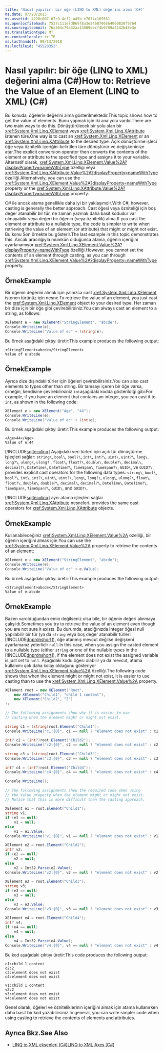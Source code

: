 ```yaml
---
title: 'Nasıl yapılır: bir öğe (LINQ to XML) değerini alma (C#)'
ms.date: 07/20/2015
ms.assetid: 4228c007-07c9-4cf2-a45b-e7074c109581
ms.openlocfilehash: 7537c111e7d869f8a3e2458706864960820f9764
ms.sourcegitcommit: 76a304c79a32aa13889ebcf4b9789a4542b48e3e
ms.translationtype: MT
ms.contentlocale: tr-TR
ms.lasthandoff: 09/13/2018
ms.locfileid: "45520353"
---
```

# <a name="how-to-retrieve-the-value-of-an-element-linq-to-xml-c"></a><span data-ttu-id="3d56c-102">Nasıl yapılır: bir öğe (LINQ to XML) değerini alma (C#)</span><span class="sxs-lookup"><span data-stu-id="3d56c-102">How to: Retrieve the Value of an Element (LINQ to XML) (C#)</span></span>
<span data-ttu-id="3d56c-103">Bu konuda, öğelerin değerini alma gösterilmektedir.</span><span class="sxs-lookup"><span data-stu-id="3d56c-103">This topic shows how to get the value of elements.</span></span> <span data-ttu-id="3d56c-104">Bunu yapmak için iki ana yolu vardır.</span><span class="sxs-lookup"><span data-stu-id="3d56c-104">There are two main ways to do this.</span></span> <span data-ttu-id="3d56c-105">Dönüştürülecek bir yolu olan bir <xref:System.Xml.Linq.XElement> veya <xref:System.Xml.Linq.XAttribute> istenen türe.</span><span class="sxs-lookup"><span data-stu-id="3d56c-105">One way is to cast an <xref:System.Xml.Linq.XElement> or an <xref:System.Xml.Linq.XAttribute> to the desired type.</span></span> <span data-ttu-id="3d56c-106">Açık dönüştürme işleci öğe veya öznitelik içeriğini belirtilen türe dönüştürür ve değişkeninize atar.</span><span class="sxs-lookup"><span data-stu-id="3d56c-106">The explicit conversion operator then converts the contents of the element or attribute to the specified type and assigns it to your variable.</span></span> <span data-ttu-id="3d56c-107">Alternatif olarak, <xref:System.Xml.Linq.XElement.Value%2A?displayProperty=nameWithType> özelliği veya <xref:System.Xml.Linq.XAttribute.Value%2A?displayProperty=nameWithType> özelliği.</span><span class="sxs-lookup"><span data-stu-id="3d56c-107">Alternatively, you can use the <xref:System.Xml.Linq.XElement.Value%2A?displayProperty=nameWithType> property or the <xref:System.Xml.Linq.XAttribute.Value%2A?displayProperty=nameWithType> property.</span></span>  
  
 <span data-ttu-id="3d56c-108">C# ile ancak atama genellikle daha iyi bir yaklaşımdır.</span><span class="sxs-lookup"><span data-stu-id="3d56c-108">With C#, however, casting is generally the better approach.</span></span> <span data-ttu-id="3d56c-109">Cast öğesi veya özniteliği için boş değer atanabilir bir tür, ne zaman yazmak daha basit kodudur var olmayabilir veya değeri bir öğenin (veya öznitelik) alma.</span><span class="sxs-lookup"><span data-stu-id="3d56c-109">If you cast the element or attribute to a nullable type, the code is simpler to write when retrieving the value of an element (or attribute) that might or might not exist.</span></span> <span data-ttu-id="3d56c-110">Bu konu Son örnekte bu gösterir.</span><span class="sxs-lookup"><span data-stu-id="3d56c-110">The last example in this topic demonstrates this.</span></span> <span data-ttu-id="3d56c-111">Ancak aracılığıyla mümkün olduğunca atama, öğenin içeriğini ayarlanamıyor <xref:System.Xml.Linq.XElement.Value%2A?displayProperty=nameWithType> özelliği.</span><span class="sxs-lookup"><span data-stu-id="3d56c-111">However, you cannot set the contents of an element through casting, as you can through <xref:System.Xml.Linq.XElement.Value%2A?displayProperty=nameWithType> property.</span></span>  
  
## <a name="example"></a><span data-ttu-id="3d56c-112">Örnek</span><span class="sxs-lookup"><span data-stu-id="3d56c-112">Example</span></span>  
 <span data-ttu-id="3d56c-113">Bir öğenin değerini almak için yalnızca cast <xref:System.Xml.Linq.XElement> istenen türünüz için nesne.</span><span class="sxs-lookup"><span data-stu-id="3d56c-113">To retrieve the value of an element, you just cast the <xref:System.Xml.Linq.XElement> object to your desired type.</span></span> <span data-ttu-id="3d56c-114">Her zaman bir dize için bir öğe gibi çevirebilirsiniz:</span><span class="sxs-lookup"><span data-stu-id="3d56c-114">You can always cast an element to a string, as follows:</span></span>  
  
```csharp  
XElement e = new XElement("StringElement", "abcde");  
Console.WriteLine(e);  
Console.WriteLine("Value of e:" + (string)e);  
```  
  
 <span data-ttu-id="3d56c-115">Bu örnek aşağıdaki çıktıyı üretir:</span><span class="sxs-lookup"><span data-stu-id="3d56c-115">This example produces the following output:</span></span>  
  
```  
<StringElement>abcde</StringElement>  
Value of e:abcde  
```  
  
## <a name="example"></a><span data-ttu-id="3d56c-116">Örnek</span><span class="sxs-lookup"><span data-stu-id="3d56c-116">Example</span></span>  
 <span data-ttu-id="3d56c-117">Ayrıca dize dışındaki türler için öğeleri çevirebilirsiniz.</span><span class="sxs-lookup"><span data-stu-id="3d56c-117">You can also cast elements to types other than string.</span></span> <span data-ttu-id="3d56c-118">Bir tamsayı içeren bir öğe varsa, örneğin, kendisine çevirebilirsiniz `int`aşağıdaki kodda gösterildiği gibi:</span><span class="sxs-lookup"><span data-stu-id="3d56c-118">For example, if you have an element that contains an integer, you can cast it to `int`, as shown in the following code:</span></span>  
  
```csharp  
XElement e = new XElement("Age", "44");  
Console.WriteLine(e);  
Console.WriteLine("Value of e:" + (int)e);  
```  
  
 <span data-ttu-id="3d56c-119">Bu örnek aşağıdaki çıktıyı üretir:</span><span class="sxs-lookup"><span data-stu-id="3d56c-119">This example produces the following output:</span></span>  
  
```  
<Age>44</Age>  
Value of e:44  
```  
  
 [!INCLUDE[sqltecxlinq](~/includes/sqltecxlinq-md.md)]<span data-ttu-id="3d56c-120"> Aşağıdaki veri türleri için açık tür dönüştürme işleçleri sağlar: `string\`, `bool\`, `bool?\`, `int\`, `int?\`, `uint\`, `uint?\`, `long\`, `long?\`, `ulong\`, `ulong?` , `float\`, `float?\`, `double\`, `double?\`, `decimal\`, `decimal?\`, `DateTime\`, `DateTime?\`, `TimeSpan\`, `TimeSpan?\`, `GUID\`, ve `GUID?\`.</span><span class="sxs-lookup"><span data-stu-id="3d56c-120"> provides explicit cast operators for the following data types: `string\`, `bool\`, `bool?\`, `int\`, `int?\`, `uint\`, `uint?\`, `long\`, `long?\`, `ulong\`, `ulong?\`, `float\`, `float?\`, `double\`, `double?\`, `decimal\`, `decimal?\`, `DateTime\`, `DateTime?\`, `TimeSpan\`, `TimeSpan?\`, `GUID\`, and `GUID?\`.</span></span>  
  
 [!INCLUDE[sqltecxlinq](~/includes/sqltecxlinq-md.md)]<span data-ttu-id="3d56c-121"> aynı atama işleçleri sağlar <xref:System.Xml.Linq.XAttribute> nesneleri.</span><span class="sxs-lookup"><span data-stu-id="3d56c-121"> provides the same cast operators for <xref:System.Xml.Linq.XAttribute> objects.</span></span>  
  
## <a name="example"></a><span data-ttu-id="3d56c-122">Örnek</span><span class="sxs-lookup"><span data-stu-id="3d56c-122">Example</span></span>  
 <span data-ttu-id="3d56c-123">Kullanabileceğiniz <xref:System.Xml.Linq.XElement.Value%2A> özelliği, bir öğenin içeriğini almak için:</span><span class="sxs-lookup"><span data-stu-id="3d56c-123">You can use the <xref:System.Xml.Linq.XElement.Value%2A> property to retrieve the contents of an element:</span></span>  
  
```csharp  
XElement e = new XElement("StringElement", "abcde");   
Console.WriteLine(e);  
Console.WriteLine("Value of e:" + e.Value);  
```  
  
 <span data-ttu-id="3d56c-124">Bu örnek aşağıdaki çıktıyı üretir:</span><span class="sxs-lookup"><span data-stu-id="3d56c-124">This example produces the following output:</span></span>  
  
```  
<StringElement>abcde</StringElement>  
Value of e:abcde  
```  
  
## <a name="example"></a><span data-ttu-id="3d56c-125">Örnek</span><span class="sxs-lookup"><span data-stu-id="3d56c-125">Example</span></span>  
 <span data-ttu-id="3d56c-126">Bazen varolduğundan emin değilseniz olsa bile, bir öğenin değeri alınmaya çalışıldı.</span><span class="sxs-lookup"><span data-stu-id="3d56c-126">Sometimes you try to retrieve the value of an element even though you are not sure it exists.</span></span> <span data-ttu-id="3d56c-127">Bu durumda, atadığınızda Integer öğesi null yapılabilir bir tür (ya da `string` veya boş değer atanabilir türleri [!INCLUDE[dnprdnshort](~/includes/dnprdnshort-md.md)]), öğe atanmış mevcut değilse değişkeni ayarlamanız yeterlidir `null`.</span><span class="sxs-lookup"><span data-stu-id="3d56c-127">In this case, when you assign the casted element to a nullable type (either `string` or one of the nullable types in the [!INCLUDE[dnprdnshort](~/includes/dnprdnshort-md.md)]), if the element does not exist the assigned variable is just set to `null`.</span></span> <span data-ttu-id="3d56c-128">Aşağıdaki kodu öğesi olabilir ya da mevcut, atama kullanımı çok daha kolay olduğunu gösteriyor <xref:System.Xml.Linq.XElement.Value%2A> özelliği.</span><span class="sxs-lookup"><span data-stu-id="3d56c-128">The following code shows that when the element might or might not exist, it is easier to use casting than to use the <xref:System.Xml.Linq.XElement.Value%2A> property.</span></span>  
  
```csharp  
XElement root = new XElement("Root",  
    new XElement("Child1", "child 1 content"),  
    new XElement("Child2", "2")  
);  
  
// The following assignments show why it is easier to use  
// casting when the element might or might not exist.  
  
string c1 = (string)root.Element("Child1");  
Console.WriteLine("c1:{0}", c1 == null ? "element does not exist" : c1);  
  
int? c2 = (int?)root.Element("Child2");  
Console.WriteLine("c2:{0}", c2 == null ? "element does not exist" : c2.ToString());  
  
string c3 = (string)root.Element("Child3");  
Console.WriteLine("c3:{0}", c3 == null ? "element does not exist" : c3);  
  
int? c4 = (int?)root.Element("Child4");  
Console.WriteLine("c4:{0}", c4 == null ? "element does not exist" : c4.ToString());  
  
Console.WriteLine();  
  
// The following assignments show the required code when using  
// the Value property when the element might or might not exist.  
// Notice that this is more difficult than the casting approach.  
  
XElement e1 = root.Element("Child1");  
string v1;  
if (e1 == null)  
    v1 = null;  
else  
    v1 = e1.Value;  
Console.WriteLine("v1:{0}", v1 == null ? "element does not exist" : v1);  
  
XElement e2 = root.Element("Child2");  
int? v2;  
if (e2 == null)  
    v2 = null;  
else  
    v2 = Int32.Parse(e2.Value);  
Console.WriteLine("v2:{0}", v2 == null ? "element does not exist" : v2.ToString());  
  
XElement e3 = root.Element("Child3");  
string v3;  
if (e3 == null)  
    v3 = null;  
else  
    v3 = e3.Value;  
Console.WriteLine("v3:{0}", v3 == null ? "element does not exist" : v3);  
  
XElement e4 = root.Element("Child4");  
int? v4;  
if (e4 == null)  
    v4 = null;  
else  
    v4 = Int32.Parse(e4.Value);  
Console.WriteLine("v4:{0}", v4 == null ? "element does not exist" : v4.ToString());  
```  
  
 <span data-ttu-id="3d56c-129">Bu kod aşağıdaki çıktıyı üretir:</span><span class="sxs-lookup"><span data-stu-id="3d56c-129">This code produces the following output:</span></span>  
  
```  
c1:child 1 content  
c2:2  
c3:element does not exist  
c4:element does not exist  
  
v1:child 1 content  
v2:2  
v3:element does not exist  
v4:element does not exist  
```  
  
 <span data-ttu-id="3d56c-130">Genel olarak, öğeleri ve özniteliklerinin içeriğini almak için atama kullanırken daha basit bir kod yazabilirsiniz.</span><span class="sxs-lookup"><span data-stu-id="3d56c-130">In general, you can write simpler code when using casting to retrieve the contents of elements and attributes.</span></span>  
  
## <a name="see-also"></a><span data-ttu-id="3d56c-131">Ayrıca Bkz.</span><span class="sxs-lookup"><span data-stu-id="3d56c-131">See Also</span></span>

- [<span data-ttu-id="3d56c-132">LINQ to XML eksenleri (C#)</span><span class="sxs-lookup"><span data-stu-id="3d56c-132">LINQ to XML Axes (C#)</span></span>](../../../../csharp/programming-guide/concepts/linq/linq-to-xml-axes.md)
